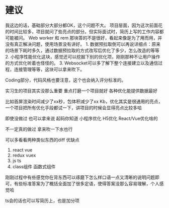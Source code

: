 # 建议

我这边的话，基础部分大部分都OK，这个问题不大。
项目层面，因为这次前面花的时间比较多，项目就问了些亮点的部分。但实际面试时，简历上写的工作内容都可能被问。
Web worker 和 rem 那块答的不是很好，看起来像是为了用而用，并没有真正解决问题，使用场景没有讲好。
1.
数据预拉取倒可以再说详细点：原来的场景下耗时多久，通过数据预拉取的方式改写后优化了多少，怎么改造的等等
2.
小程序性能优化这块，感觉还可以挖掘下别的优化项，刚刚那种不让用户操作的方式优化听着也怪怪的。
3.
Websocket可以多了解下整个连接建立以及通信过程，连接管理等等，这块可以拿来吹下。

Coding部分，代码风格也要注意，这个也会纳入评分标准的。



实习生的项目其实没那么重要 重点打磨一个项目就好 各种优化能提供数据最好

比如首屏渲染时间减少了xx秒，包体积减少了xx Kb，优化其实是很通用的亮点，一个项目把所有优化手段都试一下，讲项目的时候会显得亮点比较多哈

即使没做过 也可以拿来说 起码你知道 小程序优化 H5优化 React/Vue优化啥的

不一定真的做过 拿来吹一下水也行



可以多看看两种类似东西的diff 优缺点
1. react vue
2. redux vuex
3. js ts
4. class组件 函数式组件

刚刚过程中有些感觉你在背东西可以琢磨下怎么样口语一点又清晰的说明问题即可，有些标准答案为了概括全面加了很多定语，使得答案没那么容易理解，个人感觉哈



ts会的话也可以写简历上，也是加分项